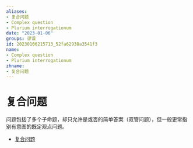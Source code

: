 ```yaml
---
aliases:
- 复合问题
- Complex question
- Plurium interrogationum
date: "2023-01-06"
groups: 谬误
id: 20230106215713_52fa62938a3541f3
name:
- Complex question
- Plurium interrogationum
zhname:
- 复合问题
---
```


# 复合问题

问题包括了多个子命题，却只允许是或否的简单答案（双管问题），但一般更常指别有意图的既定观点问题。

* [复合问题](https://zh.wikipedia.org/wiki/%E8%A4%87%E5%90%88%E5%95%8F%E9%A1%8C)
